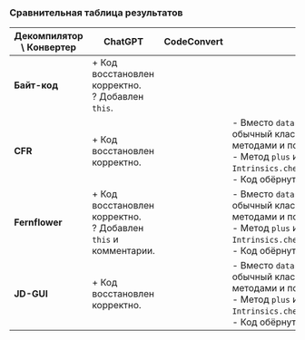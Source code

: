 ### Сравнительная таблица результатов

| **Декомпилятор \ Конвертер** | **ChatGPT**                                                       | **CodeConvert** | **J2K**                                                                                                                                                                          |
|------------------------------|-------------------------------------------------------------------|-----------------|----------------------------------------------------------------------------------------------------------------------------------------------------------------------------------|
| **Байт-код**                 | + Код восстановлен корректно.<br>? Добавлен `this`.               |                 |                                                                                                                                                                                  |
| **CFR**                      | + Код восстановлен корректно.                                     |                 | - Вместо `data class` имеем обычный класс со всеми методами и полями `data class`.<br>- Метод `plus` использует `Intrinsics.checkNotNullParameter`.<br>- Код обёрнут в `object`. |
| **Fernflower**               | + Код восстановлен корректно.<br>? Добавлен `this` и комментарии. |                 | - Вместо `data class` имеем обычный класс со всеми методами и полями `data class`.<br>- Метод `plus` использует `Intrinsics.checkNotNullParameter`.<br>- Код обёрнут в `object`. |
| **JD-GUI**                   | + Код восстановлен корректно.                                     |                 | - Вместо `data class` имеем обычный класс со всеми методами и полями `data class`.<br>- Метод `plus` использует `Intrinsics.checkNotNullParameter`.<br>- Код обёрнут в `object`. |